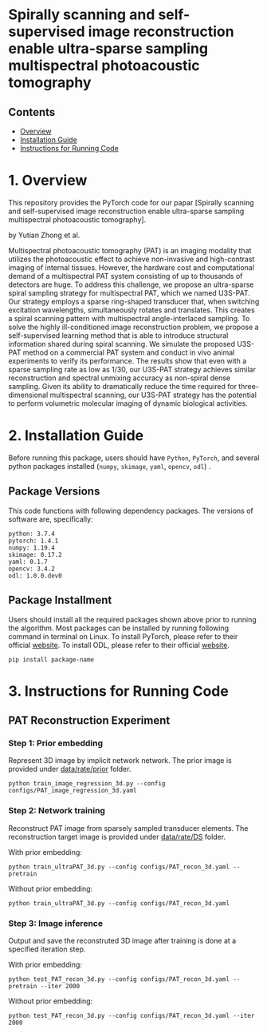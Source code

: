 # Spirally scanning and self-supervised image reconstruction enable ultra-sparse sampling multispectral photoacoustic tomography

## Contents

- [Overview](#overview)
- [Installation Guide](#installation-guide)
- [Instructions for Running Code](#instructions-for-running-code)

# 1. Overview

This repository provides the PyTorch code for our papar [Spirally scanning and self-supervised image reconstruction enable ultra-sparse sampling multispectral photoacoustic tomography].

by Yutian Zhong et al.

Multispectral photoacoustic tomography (PAT) is an imaging modality that utilizes the photoacoustic effect to achieve non-invasive and high-contrast imaging of internal tissues. However, the hardware cost and computational demand of a multispectral PAT system consisting of up to thousands of detectors are huge. To address this challenge, we propose an ultra-sparse spiral sampling strategy for multispectral PAT, which we named U3S-PAT. Our strategy employs a sparse ring-shaped transducer that, when switching excitation wavelengths, simultaneously rotates and translates. This creates a spiral scanning pattern with multispectral angle-interlaced sampling. To solve the highly ill-conditioned image reconstruction problem, we propose a self-supervised learning method that is able to introduce structural information shared during spiral scanning. We simulate the proposed U3S-PAT method on a commercial PAT system and conduct in vivo animal experiments to verify its performance. The results show that even with a sparse sampling rate as low as 1/30, our U3S-PAT strategy achieves similar reconstruction and spectral unmixing accuracy as non-spiral dense sampling. Given its ability to dramatically reduce the time required for three-dimensional multispectral scanning, our U3S-PAT strategy has the potential to perform volumetric molecular imaging of dynamic biological activities.

# 2. Installation Guide

Before running this package, users should have `Python`, `PyTorch`, and several python packages installed (`numpy`, `skimage`, `yaml`, `opencv`, `odl`) .


## Package Versions

This code functions with following dependency packages. The versions of software are, specifically:
```
python: 3.7.4
pytorch: 1.4.1
numpy: 1.19.4
skimage: 0.17.2
yaml: 0.1.7
opencv: 3.4.2
odl: 1.0.0.dev0
```


## Package Installment

Users should install all the required packages shown above prior to running the algorithm. Most packages can be installed by running following command in terminal on Linux. To install PyTorch, please refer to their official [website](https://pytorch.org). To install ODL, please refer to their official [website](https://github.com/odlgroup/odl).

```
pip install package-name
```



# 3. Instructions for Running Code

## PAT Reconstruction Experiment

### Step 1: Prior embedding

Represent 3D image by implicit network network. The prior image is provided under [data/rate/prior](./data/rate/prior) folder.

```
python train_image_regression_3d.py --config configs/PAT_image_regression_3d.yaml
```

### Step 2: Network training

Reconstruct PAT image from sparsely sampled transducer elements. The reconstruction target image is provided under [data/rate/DS](./data/rate/DS) folder.

With prior embedding:
```
python train_ultraPAT_3d.py --config configs/PAT_recon_3d.yaml --pretrain
```

Without prior embedding:
```
python train_ultraPAT_3d.py --config configs/PAT_recon_3d.yaml
```

### Step 3: Image inference

Output and save the reconstruted 3D image after training is done at a specified iteration step.

With prior embedding:
```
python test_PAT_recon_3d.py --config configs/PAT_recon_3d.yaml --pretrain --iter 2000
```

Without prior embedding:
```
python test_PAT_recon_3d.py --config configs/PAT_recon_3d.yaml --iter 2000
```

